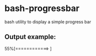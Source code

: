 # bash-progressbar
bash utility to display a simple progress bar


## Output example:
55%[============>           ]

